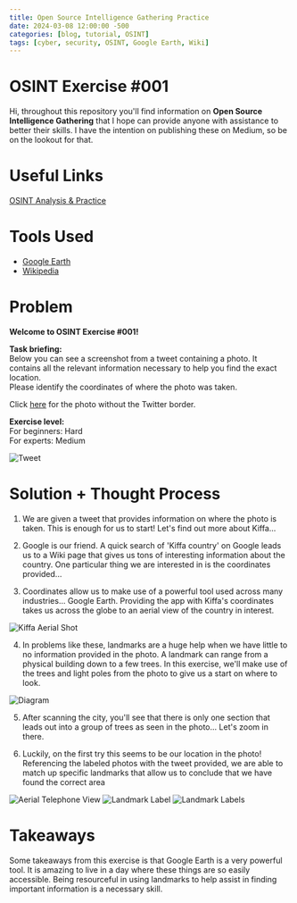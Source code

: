 ```yaml
---
title: Open Source Intelligence Gathering Practice
date: 2024-03-08 12:00:00 -500
categories: [blog, tutorial, OSINT]
tags: [cyber, security, OSINT, Google Earth, Wiki]
---
```


# OSINT Exercise #001

Hi, throughout this repository you'll find information on **Open Source Intelligence Gathering** that I hope can provide anyone with assistance to better their skills. I have the intention on publishing these on Medium, so be on the lookout for that.


# Useful Links
[OSINT Analysis & Practice](https://gralhix.com/)

# Tools Used

- [Google Earth](https://earth.google.com/web/@0,0,0a,22251752.77375655d,35y,0h,0t,0r/data=OgMKATA)
- [Wikipedia](https://www.wikipedia.org/)


# Problem
**Welcome to OSINT Exercise #001!**

**Task briefing:**  
Below you can see a screenshot from a tweet containing a photo. It contains all the relevant information necessary to help you find the exact location.  
Please identify the coordinates of where the photo was taken.  
  
Click  [here](https://gralhix.files.wordpress.com/2023/08/osint-exercise-001-big-picture.jpeg)  for the photo without the Twitter border.

**Exercise level:**  
For beginners: Hard  
For experts: Medium

![Tweet](/pictures/example_1/Twitter_Photo.PNG)




# Solution + Thought Process

1. We are given a tweet that provides information on where the photo is taken. This is enough for us to start! Let's find out more about Kiffa...

2. Google is our friend. A quick search of 'Kiffa country' on Google leads us to a Wiki page that gives us tons of interesting information about the country. One particular thing we are interested in is the coordinates provided...


3. Coordinates allow us to make use of a powerful tool used across many industries... Google Earth. Providing the app with Kiffa's coordinates takes us across the globe to an aerial view of the country in interest.

![Kiffa Aerial Shot](/pictures/example_1/Kiffa_Google_Maps_Aerial.PNG)

4. In problems like these, landmarks are a huge help when we have little to no information provided in the photo. A landmark can range from a physical building down to a few trees. In this exercise, we'll make use of the trees and light poles from the photo to give us a start on where to look. 

![Diagram](/pictures/example_1/ld2.PNG)

5. After scanning the city, you'll see that there is only one section that leads out into a group of trees as seen in the photo... Let's zoom in there. 

6. Luckily, on the first try this seems to be our location in the photo! Referencing the labeled photos with the tweet provided, we are able to match up specific landmarks that allow us to conclude that we have found the correct area

![Aerial Telephone View](/pictures/example_1/Labeled_Diagram.PNG)
![Landmark Label](/pictures/example_1/ld3.PNG)
![Landmark Labels](/pictures/example_1/ld4.PNG)



# Takeaways

Some takeaways from this exercise is that Google Earth is a very powerful tool. It is amazing to live in a day where these things are so easily accessible. Being resourceful in using landmarks to help assist in finding important information is a necessary skill.


